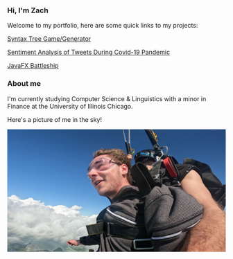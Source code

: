 ### Hi, I'm Zach

Welcome to my portfolio, here are some quick links to my projects: 

[Syntax Tree Game/Generator](Syntax_tree_generator.md)

[Sentiment Analysis of Tweets During Covid-19 Pandemic](Sentiment_analysis_covid-2/Sentiment_analysis_covid.md)

[JavaFX Battleship](https://drive.google.com/drive/folders/1vLBnGXGiOdrYrZfDDUy-KJZBk7zf_bwh?usp=share_link)

### About me
 I'm currently studying Computer Science & Linguistics with a minor in Finance at the University of Illinois Chicago. 

 Here's a picture of me in the sky!

 <img src="images/Skydive.JPEG"/>
